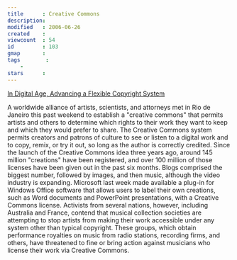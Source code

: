 ```yaml
---
title      : Creative Commons
description: 
modified   : 2006-06-26
created    : 
viewcount  : 54
id         : 103
gmap       : 
tags        :
    - 
stars      : 
---
```


[In Digital Age, Advancing a Flexible Copyright System](http://www.nytimes.com/2006/06/26/arts/26crea.html)



A worldwide alliance of artists, scientists, and attorneys met in Rio de Janeiro this past weekend to establish a "creative commons" that permits artists and others to determine which rights to their work they want to keep and which they would prefer to share. The Creative Commons system permits creators and patrons of culture to see or listen to a digital work and to copy, remix, or try it out, so long as the author is correctly credited. Since the launch of the Creative Commons idea three years ago, around 145 million "creations" have been registered, and over 100 million of those licenses have been given out in the past six months. Blogs comprised the biggest number, followed by images, and then music, although the video industry is expanding. Microsoft last week made available a plug-in for Windows Office software that allows users to label their own creations, such as Word documents and PowerPoint presentations, with a Creative Commons license. Activists from several nations, however, including Australia and France, contend that musical collection societies are attempting to stop artists from making their work accessible under any system other than typical copyright. These groups, which obtain performance royalties on music from radio stations, recording firms, and others, have threatened to fine or bring action against musicians who license their work via Creative Commons.



